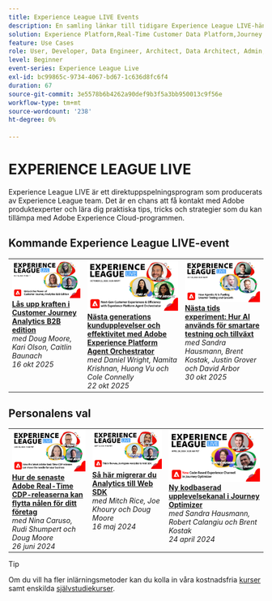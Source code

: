 ```yaml
---
title: Experience League LIVE Events
description: En samling länkar till tidigare Experience League LIVE-händelser
solution: Experience Platform,Real-Time Customer Data Platform,Journey Optimizer,Experience Manager,Target,Audience Manager,Analytics
feature: Use Cases
role: User, Developer, Data Engineer, Architect, Data Architect, Admin, Leader
level: Beginner
event-series: Experience League Live
exl-id: bc99865c-9734-4067-bd67-1c636d8fc6f4
duration: 67
source-git-commit: 3e5578b6b4262a90def9b3f5a3bb950013c9f56e
workflow-type: tm+mt
source-wordcount: '238'
ht-degree: 0%

---
```


# EXPERIENCE LEAGUE LIVE

Experience League LIVE är ett direktuppspelningsprogram som producerats av Experience League team.  Det är en chans att få kontakt med Adobe produktexperter och lära dig praktiska tips, tricks och strategier som du kan tillämpa med Adobe Experience Cloud-programmen.

<div id="upcoming-events">

## Kommande Experience League LIVE-event

<table>
    <tr>
        <td style="vertical-align: top;"><a href="episodes/exl-live-episode-10-16-25.md">
              <img alt="Experience League LIVE 16 oktober 2025" src="assets/exl-live-episode-10-16-25-web-banner.png">
            </a>
            <div>
              <a href="episodes/exl-live-episode-10-16-25.md">
                <strong> Lås upp kraften i Customer Journey Analytics B2B edition </strong>
              </a>
              <br/><em>med Doug Moore, Kari Olson, Caitlin Baunach</em>
              <br/><em>16 okt 2025</em>
            </div>
        </td>
        <td style="vertical-align: top;"><a href="episodes/exl-live-episode-10-22-25.md">
              <img alt="Experience League LIVE 22 oktober 2025" src="episodes/assets/WebBanner-v2-Oct22-2025.jpg">
            </a>
            <div>
              <a href="episodes/exl-live-episode-10-22-25.md">
                <strong>Nästa generations kundupplevelser och effektivitet med Adobe Experience Platform Agent Orchestrator</strong>
              </a>
              <br/><em>med Daniel Wright, Namita Krishnan, Huong Vu och Cole Connelly</em>
              <br/><em>22 okt 2025</em>
            </div>
        </td>
         <td style="vertical-align: top;"><a href="episodes/exl-live-episode-10-30-25.md">
              <img alt="Experience League LIVE 30 oktober 2025" src="assets/exl-live-episode-10-30-25-web-banner-v2.png">
            </a>
            <div>
              <a href="episodes/exl-live-episode-10-30-25.md">
                <strong> Nästa tids experiment: Hur AI används för smartare testning och tillväxt </strong>
              </a>
              <br/><em> med Sandra Hausmann, Brent Kostak, Justin Grover och David Arbor </em>
              <br/><em>30 okt 2025</em>
            </div>
        </td>
    </tr>

</table>

</div>


<div id="recs-overview-body-1"></div>
<div id="recs-overview-body-2"></div>
<div id="recs-overview-body-3"></div>
<div id="recs-overview-body-4"></div>
<div id="recs-overview-body-5"></div>
<div id="recs-overview-body-6"></div>

<div id="past-events">


</div>

## Personalens val

<table style="max-width: 1214px;">

<tr>
  <td style="vertical-align: top;"><a href="episodes/exl-live-episode-06-26-24.md">
      <img alt="Experience League LIVE 2011" src="episodes/assets/WebBanner-June26-2024.jpg">
    </a>
    <div>
      <a href="episodes/exl-live-episode-06-26-24.md">
        <strong>Hur de senaste Adobe Real-Time CDP-releaserna kan flytta nålen för ditt företag </strong>
      </a>
      <br/><em> med Nina Caruso, Rudi Shumpert och Doug Moore </em>
      <br/><em>26 juni 2024</em>
    </div>
  </td>

<td style="vertical-align: top;">
    <a href="episodes/exl-live-episode-05-16-24.md">
      <img alt="Experience League LIVE ep8" src="episodes/assets/WebBanner-May16-2024.jpg">
    </a>
    <div>
      <a href="episodes/exl-live-episode-05-16-24.md"><strong>Så här migrerar du Analytics till Web SDK </strong></a>
      <br/><em>med Mitch Rice, Joe Khoury och Doug Moore</em>
      <br/><em>16 maj 2024 </em>
    </div>
  </td>

<td style="vertical-align: top;">
    <a href="episodes/exl-live-episode-05-26-22.md">
      <img alt="Experience League LIVE 26 maj" src="episodes/assets/WebBanner-Apr24-2024.jpg">
    </a>
    <div>
      <a href="episodes/exl-live-episode-04-24-24.md">
        <strong> Ny kodbaserad upplevelsekanal i Journey Optimizer </strong>
      </a>
      <br/><em> med Sandra Hausmann, Robert Calangiu och Brent Kostak </em>
      <br/><em>24 april 2024 </em>
    </div>
  </td>
  </tr>

</table>


>[!TIP]
>
>Om du vill ha fler inlärningsmetoder kan du kolla in våra kostnadsfria [kurser](https://experienceleague.adobe.com/#dashboard/learning) samt enskilda [självstudiekurser](https://experienceleague.adobe.com/docs/home-tutorials.html).

